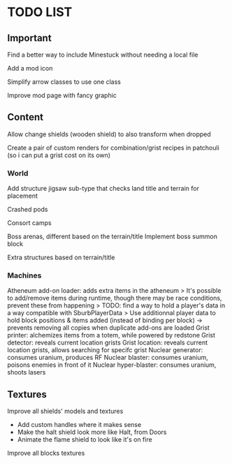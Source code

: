 # TODO LIST #

## Important ##

Find a better way to include Minestuck without needing a local file

Add a mod icon

Simplify arrow classes to use one class

Improve mod page with fancy graphic

## Content ##

Allow change shields (wooden shield) to also transform when dropped

Create a pair of custom renders for combination/grist recipes in patchouli (so i can put a grist cost on its own)

### World ###

Add structure jigsaw sub-type that checks land title and terrain for placement

Crashed pods

Consort camps

Boss arenas, different based on the terrain/title
Implement boss summon block

Extra structures based on terrain/title

### Machines ###

Atheneum add-on loader: adds extra items in the atheneum
\> It's possible to add/remove items during runtime, though there may be race conditions, prevent these from happening
\> TODO: find a way to hold a player's data in a way compatible with SburbPlayerData
\> Use additionnal player data to hold block positions & items added (instead of binding per block) -> prevents removing all copies when duplicate add-ons are loaded
Grist printer: alchemizes items from a totem, while powered by redstone
Grist detector: reveals current location grists
Grist location: reveals current location grists, allows searching for specifc grist
Nuclear generator: consumes uranium, produces RF
Nuclear blaster: consumes uranium, poisons enemies in front of it
Nuclear hyper-blaster: consumes uranium, shoots lasers

## Textures ##

Improve all shields' models and textures

- Add custom handles where it makes sense
- Make the halt shield look more like Halt, from Doors
- Animate the flame shield to look like it's on fire

Improve all blocks textures
